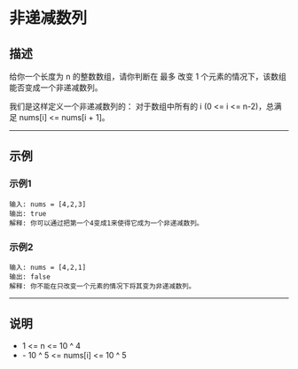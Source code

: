#  非递减数列
## 描述
给你一个长度为 n 的整数数组，请你判断在 最多 改变 1 个元素的情况下，该数组能否变成一个非递减数列。  

我们是这样定义一个非递减数列的： 对于数组中所有的 i (0 <= i <= n-2)，总满足 nums[i] <= nums[i + 1]。  

---

## 示例
### 示例1  
    输入: nums = [4,2,3]
    输出: true
    解释: 你可以通过把第一个4变成1来使得它成为一个非递减数列。

### 示例2
    输入: nums = [4,2,1]
    输出: false
    解释: 你不能在只改变一个元素的情况下将其变为非递减数列。 

---

## 说明
- 1 <= n <= 10 ^ 4
- \- 10 ^ 5 <= nums[i] <= 10 ^ 5